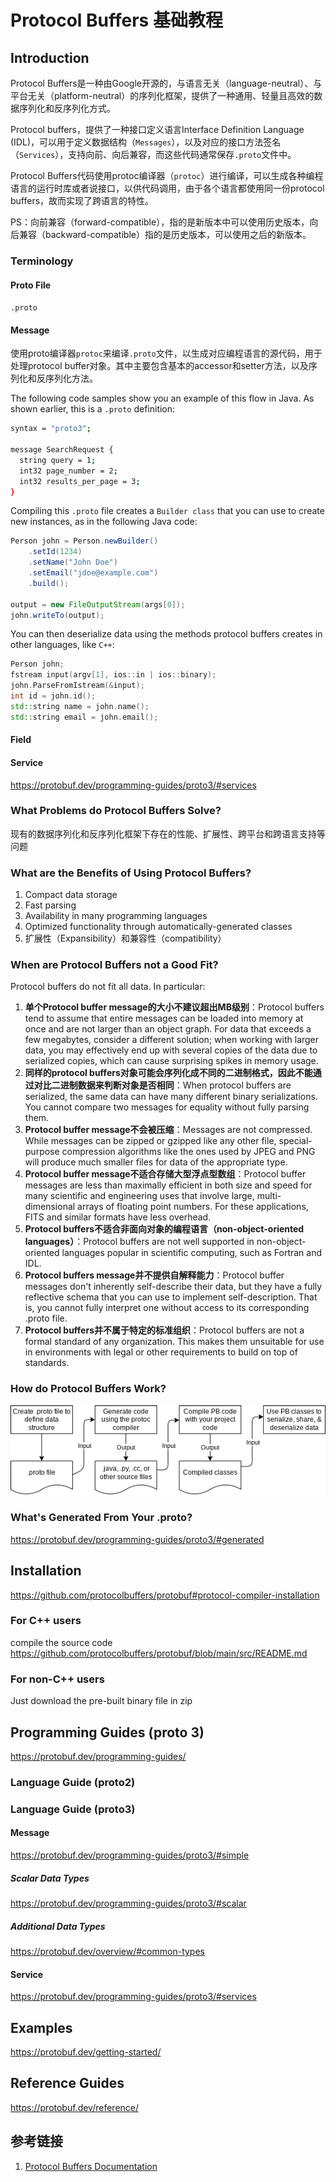 # Protocol Buffers 基础教程


## Introduction

Protocol Buffers是一种由Google开源的，与语言无关（language-neutral）、与平台无关（platform-neutral）的序列化框架，提供了一种通用、轻量且高效的数据序列化和反序列化方式。

Protocol buffers，提供了一种接口定义语言Interface Definition Language (IDL)，可以用于定义数据结构（`Messages`），以及对应的接口方法签名（`Services`），支持向前、向后兼容，而这些代码通常保存`.proto`文件中。

Protocol Buffers代码使用protoc编译器（`protoc`）进行编译，可以生成各种编程语言的运行时库或者说接口，以供代码调用，由于各个语言都使用同一份protocol buffers，故而实现了跨语言的特性。

PS：向前兼容（forward-compatible），指的是新版本中可以使用历史版本，向后兼容（backward-compatible）指的是历史版本，可以使用之后的新版本。


### Terminology

#### Proto File 

`.proto`


#### Message

使用proto编译器`protoc`来编译`.proto`文件，以生成对应编程语言的源代码，用于处理protocol buffer对象。其中主要包含基本的accessor和setter方法，以及序列化和反序列化方法。



The following code samples show you an example of this flow in Java. As shown earlier, this is a `.proto` definition:
```bash
syntax = "proto3";

message SearchRequest {
  string query = 1;
  int32 page_number = 2;
  int32 results_per_page = 3;
}
```

Compiling this `.proto` file creates a `Builder class` that you can use to create new instances, as in the following Java code: 
```Java
Person john = Person.newBuilder()
    .setId(1234)
    .setName("John Doe")
    .setEmail("jdoe@example.com")
    .build();

output = new FileOutputStream(args[0]);
john.writeTo(output);
```

You can then deserialize data using the methods protocol buffers creates in other languages, like `C++`:
```C++
Person john;
fstream input(argv[1], ios::in | ios::binary);
john.ParseFromIstream(&input);
int id = john.id();
std::string name = john.name();
std::string email = john.email();
```

#### Field


#### Service

https://protobuf.dev/programming-guides/proto3/#services



### What Problems do Protocol Buffers Solve?

现有的数据序列化和反序列化框架下存在的性能、扩展性、跨平台和跨语言支持等问题


### What are the Benefits of Using Protocol Buffers?

1. Compact data storage
2. Fast parsing
3. Availability in many programming languages
4. Optimized functionality through automatically-generated classes
5. 扩展性（Expansibility）和兼容性（compatibility）


### When are Protocol Buffers not a Good Fit?

Protocol buffers do not fit all data. In particular:
1. **单个Protocol buffer message的大小不建议超出MB级别**：Protocol buffers tend to assume that entire messages can be loaded into memory at once and are not larger than an object graph. For data that exceeds a few megabytes, consider a different solution; when working with larger data, you may effectively end up with several copies of the data due to serialized copies, which can cause surprising spikes in memory usage.
2. **同样的protocol buffers对象可能会序列化成不同的二进制格式，因此不能通过对比二进制数据来判断对象是否相同**：When protocol buffers are serialized, the same data can have many different binary serializations. You cannot compare two messages for equality without fully parsing them.
3. **Protocol buffer message不会被压缩**：Messages are not compressed. While messages can be zipped or gzipped like any other file, special-purpose compression algorithms like the ones used by JPEG and PNG will produce much smaller files for data of the appropriate type.
4. **Protocol buffer message不适合存储大型浮点型数组**：Protocol buffer messages are less than maximally efficient in both size and speed for many scientific and engineering uses that involve large, multi-dimensional arrays of floating point numbers. For these applications, FITS and similar formats have less overhead.
5. **Protocol buffers不适合非面向对象的编程语言（non-object-oriented languages）**：Protocol buffers are not well supported in non-object-oriented languages popular in scientific computing, such as Fortran and IDL.
6. **Protocol buffers message并不提供自解释能力**：Protocol buffer messages don't inherently self-describe their data, but they have a fully reflective schema that you can use to implement self-description. That is, you cannot fully interpret one without access to its corresponding .proto file.
7. **Protocol buffers并不属于特定的标准组织**：Protocol buffers are not a formal standard of any organization. This makes them unsuitable for use in environments with legal or other requirements to build on top of standards.


### How do Protocol Buffers Work?

![](resources/images/Pasted%20image%2020230603233616.png)


### What's Generated From Your .proto?
https://protobuf.dev/programming-guides/proto3/#generated


## Installation

https://github.com/protocolbuffers/protobuf#protocol-compiler-installation

### For C++ users

compile the source code
https://github.com/protocolbuffers/protobuf/blob/main/src/README.md

### For non-C++ users

Just download the pre-built binary file in zip



## Programming Guides (proto 3)

https://protobuf.dev/programming-guides/


### Language Guide (proto2)


### Language Guide (proto3)


#### Message

https://protobuf.dev/programming-guides/proto3/#simple


##### Scalar Data Types
https://protobuf.dev/programming-guides/proto3/#scalar

##### Additional Data Types
https://protobuf.dev/overview/#common-types


#### Service

https://protobuf.dev/programming-guides/proto3/#services

## Examples

https://protobuf.dev/getting-started/


## Reference Guides
https://protobuf.dev/reference/

## 参考链接
1. [Protocol Buffers Documentation](https://protobuf.dev/)